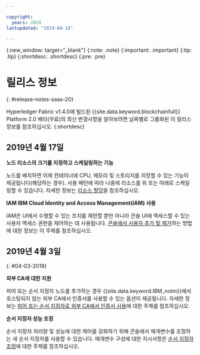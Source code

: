 ```yaml
---

copyright:
  years: 2019
lastupdated: "2019-04-18"

---
```


{:new_window: target="_blank"}
{:note: .note}
{:important: .important}
{:tip: .tip}
{:shortdesc: .shortdesc}
{:pre: .pre}

# 릴리스 정보
{: #release-notes-saas-20}

Hyperledger Fabric v1.4.0에 빌드된 {{site.data.keyword.blockchainfull}} Platform 2.0 베타(무료)의 최신 변경사항을 알아보려면 날짜별로 그룹화된 이 릴리스 정보를 참조하십시오.
{:shortdesc}


## 2019년 4월 17일

**노드 리소스의 크기를 지정하고 스케일링하는 기능**  

노드를 배치하면 이제 컨테이너에 CPU, 메모리 및 스토리지를 지정할 수 있는 기능이 제공됩니다(해당하는 경우). 사용 패턴에 따라 나중에 리소스를 위 또는 아래로 스케일링할 수 있습니다. 자세한 정보는 [리소스 할당](/docs/services/blockchain?topic=blockchain-ibp-console-govern#ibp-console-govern-orderer-allocate-resources)을 참조하십시오.

**IAM IBM Cloud Identity and Access Management(IAM) 사용**  

IAM은 UI에서 수행할 수 있는 조치를 제한할 뿐만 아니라 콘솔 UI에 액세스할 수 있는 사용자 액세스 권한을 제어하는 데 사용됩니다. [콘솔에서 사용자 추가 및 제거](/docs/services/blockchain?topic=blockchain-ibp-console-manage-console#ibp-console-manage-console-add-remove)하는 방법에 대한 정보는 이 주제를 참조하십시오. 

## 2019년 4월 3일
{: #04-03-2019}

**외부 CA에 대한 지원**

피어 또는 순서 지정자 노드를 추가하는 경우 {{site.data.keyword.IBM_notm}}에서 호스팅되지 않는 외부 CA에서 인증서를 사용할 수 있는 옵션이 제공됩니다. 자세한 정보는 [피어 또는 순서 지정자로 외부 CA에서 인증서 사용](/docs/services/blockchain?topic=blockchain-ibp-console-build-network#ibp-console-build-network-third-party-ca)에 대한 주제를 참조하십시오. 

**순서 지정자 성능 조정**

순서 지정자 처리량 및 성능에 대한 제어를 강화하기 위해 콘솔에서 매개변수를 조정하는 새 순서 지정자를 사용할 수 있습니다. 매개변수 구성에 대한 지시사항은 [순서 지정자 조정](/docs/services/blockchain?topic=blockchain-ibp-console-govern#ibp-console-govern-orderer-tuning)에 대한 주제를 참조하십시오.
